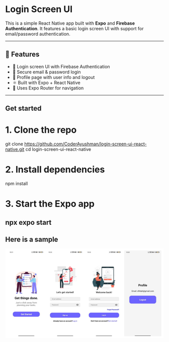 # Login Screen UI

This is a simple React Native app built with **Expo** and **Firebase Authentication**. It features a basic login screen UI with support for email/password authentication.

---

## 📱 Features

- 📲 Login screen UI with Firebase Authentication
- 🔐 Secure email & password login
- 👤 Profile page with user info and logout
- ⚛️ Built with Expo + React Native
- 🚀 Uses Expo Router for navigation

---

## Get started

# 1. Clone the repo
git clone https://github.com/CoderAyushman/login-screen-ui-react-native.git
cd login-screen-ui-react-native

# 2. Install dependencies
npm install

# 3. Start the Expo app
npx expo start
---
## Here is a sample 


![Login Screen UI](https://github.com/CoderAyushman/login-screen-ui-react-native/blob/main/assets/images/loginscreenui.jpg)
